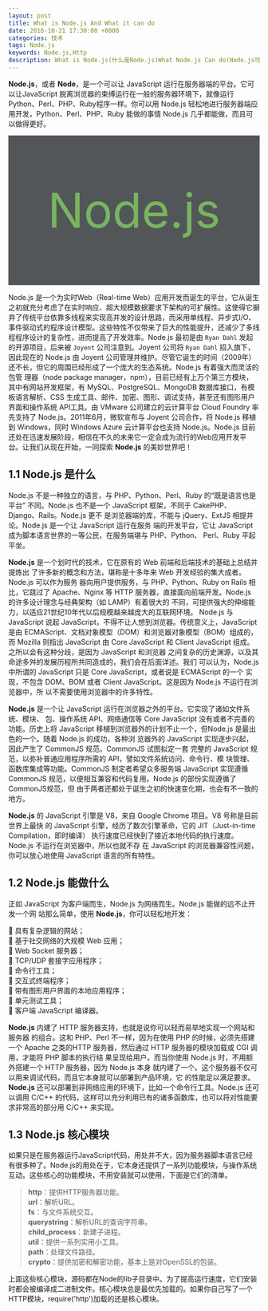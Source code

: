 ```yaml
---
layout: post
title: What is Node.js And What it can do
date: 2016-10-21 17:30:00 +0800
categories: 技术
tags: Node.js
keywords: Node.js,Http
description: What is Node.js(什么是Node.js)What Node.js Can do(Node.js可以作什么);
---
```


**Node.js**，或者 **Node**，是一个可以让 JavaScript 运行在服务器端的平台。它可以让JavaScript 脱离浏览器的束缚运行在一般的服务器环境下，就像运行 Python、Perl、PHP、Ruby程序一样。你可以用 Node.js 轻松地进行服务器端应用开发，Python、Perl、PHP、Ruby 能做的事情 Node.js 几乎都能做，而且可以做得更好。

<style>
.nodejs{
    color: #79B45F;
    font-size: 96px;
    background-color: #525659;
    width: 100%;
    min-height: 200px;
    line-height: 300px;
    text-align: center;
}
</style>   

<div class="nodejs">Node.js</div>

Node.js 是一个为实时Web（Real-time Web）应用开发而诞生的平台，它从诞生之初就充分考虑了在实时响应、超大规模数据要求下架构的可扩展性。这使得它摒弃了传统平台依靠多线程来实现高并发的设计思路，而采用单线程、异步式I/O、事件驱动式的程序设计模型。这些特性不仅带来了巨大的性能提升，还减少了多线程程序设计的复杂性，进而提高了开发效率。Node.js 最初是由 `Ryan Dahl` 发起的开源项目，后来被 `Joyent` 公司注意到。Joyent 公司将 `Ryan Dahl` 招入旗下，因此现在的 Node.js 由 Joyent 公司管理并维护。尽管它诞生的时间（2009年）还不长，但它的周围已经形成了一个庞大的生态系统。Node.js 有着强大而灵活的包管
理器（node package manager，npm），目前已经有上万个第三方模块，其中有网站开发框架，有 MySQL、PostgreSQL、MongoDB 数据库接口，有模板语言解析、CSS 生成工具、邮件、加密、图形、调试支持，甚至还有图形用户界面和操作系统 API工具。由 VMware 公司建立的云计算平台 Cloud Foundry 率先支持了 Node.js。2011年6月，微软宣布与 Joyent 公司合作，将 Node.js 移植到 Windows，同时 Windows Azure 云计算平台也支持 Node.js。Node.js 目前还处在迅速发展阶段，相信在不久的未来它一定会成为流行的Web应用开发平台。让我们从现在开始，一同探索 **Node.js** 的美妙世界吧！

## 1.1 Node.js 是什么

Node.js 不是一种独立的语言，与 PHP、Python、Perl、Ruby 的“既是语言也是平台”
不同。Node.js 也不是一个 JavaScript 框架，不同于 CakePHP、Django、Rails。Node.js 更不
是浏览器端的库，不能与 jQuery、ExtJS 相提并论。Node.js 是一个让 JavaScript 运行在服务
端的开发平台，它让 JavaScript 成为脚本语言世界的一等公民，在服务端堪与 PHP、Python、
Perl、Ruby 平起平坐。

**Node.js** 是一个划时代的技术，它在原有的 Web 前端和后端技术的基础上总结并提炼出
了许多新的概念和方法，堪称是十多年来 Web 开发经验的集大成者。Node.js 可以作为服务
器向用户提供服务，与 PHP、Python、Ruby on Rails 相比，它跳过了 Apache、Nginx 等 HTTP
服务器，直接面向前端开发。Node.js 的许多设计理念与经典架构（如 LAMP）有着很大的
不同，可提供强大的伸缩能力，以适应21世纪10年代以后规模越来越庞大的互联网环境。
Node.js 与 JavaScript 说起 JavaScript，不得不让人想到浏览器。传统意义上，JavaScript 是由 ECMAScript、文档对象模型（DOM）和浏览器对象模型（BOM）组成的，而 Mozilla 则指出 JavaScript 由
Core JavaScript 和 Client JavaScript 组成。之所以会有这种分歧，是因为 JavaScript 和浏览器
之间复杂的历史渊源，以及其命途多舛的发展历程所共同造成的，我们会在后面详述。我们
可以认为，Node.js 中所谓的 JavaScript 只是 Core JavaScript，或者说是 ECMAScript 的一个
实现，不包含 DOM、BOM 或者 Client JavaScript。这是因为 Node.js 不运行在浏览器中，所
以不需要使用浏览器中的许多特性。


**Node.js** 是一个让 JavaScript 运行在浏览器之外的平台。它实现了诸如文件系统、模块、
包、操作系统 API、网络通信等 Core JavaScript 没有或者不完善的功能。历史上将 JavaScript
移植到浏览器外的计划不止一个，但Node.js 是最出色的一个。随着 Node.js 的成功，各种浏
览器外的 JavaScript 实现逐步兴起，因此产生了 CommonJS 规范。CommonJS 试图拟定一套
完整的 JavaScript 规范，以弥补普通应用程序所需的 API，譬如文件系统访问、命令行、模
块管理、函数库集成等功能。CommonJS 制定者希望众多服务端 JavaScript 实现遵循
CommonJS 规范，以便相互兼容和代码复用。Node.js 的部份实现遵循了CommonJS规范，但
由于两者还都处于诞生之初的快速变化期，也会有不一致的地方。


**Node.js** 的 JavaScript 引擎是 V8，来自 Google Chrome 项目。V8 号称是目前世界上最快
的 JavaScript 引擎，经历了数次引擎革命，它的 JIT（Just-in-time Compilation，即时编译）
执行速度已经快到了接近本地代码的执行速度。Node.js 不运行在浏览器中，所以也就不存
在 JavaScript 的浏览器兼容性问题，你可以放心地使用 JavaScript 语言的所有特性。

## 1.2 Node.js 能做什么

正如 JavaScript 为客户端而生，Node.js 为网络而生。Node.js 能做的远不止开发一个网
站那么简单，使用 **Node.js**，你可以轻松地开发：

 具有复杂逻辑的网站；                            
 基于社交网络的大规模 Web 应用；      
 Web Socket 服务器；      
 TCP/UDP 套接字应用程序；      
 命令行工具；      
 交互式终端程序；      
 带有图形用户界面的本地应用程序；      
 单元测试工具；      
 客户端 JavaScript 编译器。      

**Node.js** 内建了 HTTP 服务器支持，也就是说你可以轻而易举地实现一个网站和服务器
的组合。这和 PHP、Perl 不一样，因为在使用 PHP 的时候，必须先搭建一个 Apache 之类的HTTP 服务器，然后通过 HTTP 服务器的模块加载或 CGI 调用，才能将 PHP 脚本的执行结
果呈现给用户。而当你使用 Node.js 时，不用额外搭建一个 HTTP 服务器，因为 Node.js 本身
就内建了一个。这个服务器不仅可以用来调试代码，而且它本身就可以部署到产品环境，它
的性能足以满足要求。**Node.js** 还可以部署到非网络应用的环境下，比如一个命令行工具。Node.js 还可以调用
C/C++ 的代码，这样可以充分利用已有的诸多函数库，也可以将对性能要求非常高的部分用
C/C++ 来实现。

## 1.3 Node.js 核心模块

如果只是在服务器运行JavaScript代码，用处并不大，因为服务器脚本语言已经有很多种了。Node.js的用处在于，它本身还提供了一系列功能模块，与操作系统互动。这些核心的功能模块，不用安装就可以使用，下面是它们的清单。

>**http**：提供HTTP服务器功能。        
**url**：解析URL。        
**fs**：与文件系统交互。        
**querystring**：解析URL的查询字符串。        
**child_process**：新建子进程。        
**util**：提供一系列实用小工具。        
**path**：处理文件路径。        
**crypto**：提供加密和解密功能，基本上是对OpenSSL的包装。        

上面这些核心模块，源码都在Node的lib子目录中。为了提高运行速度，它们安装时都会被编译成二进制文件。核心模块总是最优先加载的。如果你自己写了一个HTTP模块，require('http')加载的还是核心模块。
